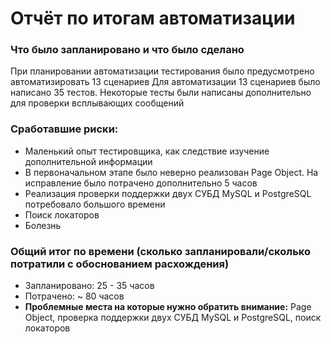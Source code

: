 # Отчёт по итогам автоматизации
### Что было запланировано и что было сделано
При планировании автоматизации тестирования было предусмотрено автоматизировать 13 сценариев
Для автоматизации 13 сценариев было написано 35 тестов. Некоторые тесты были написаны дополнительно для
проверки всплывающих сообщений

### Сработавшие риски:
- Маленький опыт тестировщика, как следствие изучение дополнительной информации
- В первоначальном этапе было неверно реализован Page Object. На исправление было потрачено дополнительно 5 часов
- Реализация проверки поддержки двух СУБД MySQL и PostgreSQL потребовало большого времени
- Поиск локаторов
- Болезнь

### Общий итог по времени (сколько запланировали/сколько потратили с обоснованием расхождения)
- Запланировано: 25 - 35 часов
- Потрачено: ~ 80 часов
- **Проблемные места на которые нужно обратить внимание:**  Page Object, проверка поддержки двух СУБД MySQL и PostgreSQL,
поиск локаторов